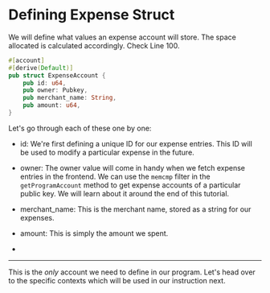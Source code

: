 # Defining Expense Struct


We will define what values an expense account will store. The space allocated is calculated accordingly. Check Line 100.

```rs
#[account]
#[derive(Default)]
pub struct ExpenseAccount {
    pub id: u64,
    pub owner: Pubkey,
    pub merchant_name: String,
    pub amount: u64,
}
```

Let's go through each of these one by one:
- id: We're first defining a unique ID for our expense entries. This ID will be used to modify a particular expense in the future.

- owner: The owner value will come in handy when we fetch expense entries in the frontend. We can use the `memcmp` filter in the `getProgramAccount` method to get expense accounts of a particular public key. We will learn about it around the end of this tutorial.

- merchant_name: This is the merchant name, stored as a string for our expenses.

- amount: This is simply the amount we spent.
- 
----
This is the *only* account we need to define in our program. Let's head over to the specific contexts which will be used in our instruction next.